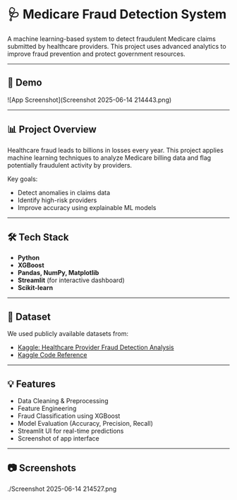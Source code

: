 # 🩺 Medicare Fraud Detection System

A machine learning-based system to detect fraudulent Medicare claims submitted by healthcare providers. This project uses advanced analytics to improve fraud prevention and protect government resources.

---

## 🚀 Demo

![App Screenshot](Screenshot 2025-06-14 214443.png)
 

---

## 📊 Project Overview

Healthcare fraud leads to billions in losses every year. This project applies machine learning techniques to analyze Medicare billing data and flag potentially fraudulent activity by providers.

Key goals:
- Detect anomalies in claims data
- Identify high-risk providers
- Improve accuracy using explainable ML models

---

## 🛠️ Tech Stack

- **Python**
- **XGBoost**
- **Pandas, NumPy, Matplotlib**
- **Streamlit** (for interactive dashboard)
- **Scikit-learn**

---

## 📁 Dataset

We used publicly available datasets from:
- [Kaggle: Healthcare Provider Fraud Detection Analysis](https://www.kaggle.com/datasets/rohitrox/healthcare-provider-fraud-detection-analysis)
- [Kaggle Code Reference](https://www.kaggle.com/code/rajesh2609/medicare-provider-fraud-detection)

---

## 💡 Features

- Data Cleaning & Preprocessing
- Feature Engineering
- Fraud Classification using XGBoost
- Model Evaluation (Accuracy, Precision, Recall)
- Streamlit UI for real-time predictions
- Screenshot of app interface

---

## 📷 Screenshots

./Screenshot 2025-06-14 214527.png
